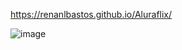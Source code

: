 
https://renanlbastos.github.io/Aluraflix/

 
![image](https://user-images.githubusercontent.com/80262752/116818727-31b47280-ab43-11eb-9f36-dc170f723680.png)

